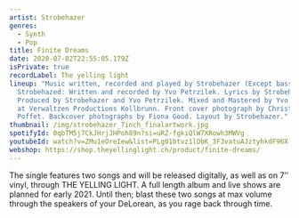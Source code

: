 ```yaml
---
artist: Strobehazer
genres:
  - Synth
  - Pop
title: Finite Dreams
date: 2020-07-02T22:55:05.179Z
isPrivate: true
recordLabel: The yelling light
lineup: "Music written, recorded and played by Strobehazer (Except bass on
  Strobehazed: Written and recorded by Yvo Petrzilek. Lyrics by Strobehazer.
  Produced by Strobehazer and Yvo Petrzilek. Mixed and Mastered by Yvo Petrzilek
  at Verwaltzen Productions Kollbrunn. Front cover photograph by Christian
  Poffet. Backcover photographs by Fiona Good. Layout by Strobehazer."
thumbnail: /img/strobehazer_7inch_finalartwork.jpg
spotifyId: 0qbTM5j7CkJHrjJHPoh89n?si=uRZ-fgkiQlW7XRowh3MWVg
youtubeId: watch?v=ZMu1eOreIew&list=PLg01btvz1lObK_3F3vatuAJztyhkdF96X
webshop: https://shop.theyellinglight.ch/product/finite-dreams/
---
```

The single features two songs and will be released digitally, as well as on 7’’ vinyl, through THE YELLING LIGHT. A full length album and live shows are planned for early 2021. Until then; blast these two songs at max volume through the speakers of your DeLorean, as you rage back through time.
